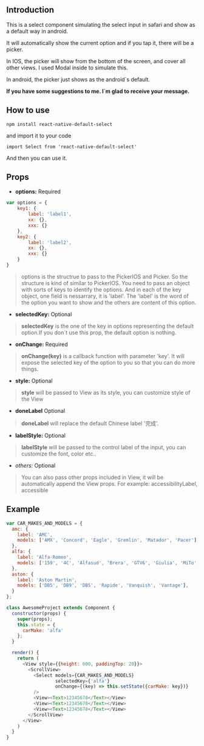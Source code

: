 ## Introduction

This is a select component simulating the select input in safari and show as a default way in android.

It will automatically show the current option and if you tap it, there will be a picker.

In IOS, the picker will show from the bottom of the screen, and cover all other views. I used Modal inside to simulate this.

In android, the picker just shows as the android`s default.

**If you have some suggestions to me. I`m glad to receive your message.**

## How to use

	npm install react-native-default-select

and import it to your code

	import Select from 'react-native-default-select'
And then you can use it.

## Props

* **options:** Required

``` javascript
var options = {
	key1: {
		label: 'label1',
		xx: {},
		xxx: {}
	},
	key2: {
		label: 'label2',
		xx: {},
		xxx: {}
	}
}

```

> options is the structrue to pass to the PickerIOS and Picker. So the structure is kind of similar to PickerIOS. You need to pass an object with sorts of keys to identify the options. And in each of the key object, one field is nessarrary, it is 'label'. The 'label' is the word of the option you want to show and the others are content of this option.

* **selectedKey:** Optional

> **selectedKey** is the one of the key in options representing the default option.If you don\`t use this prop, the default option is nothing.

* **onChange:<Function>** Required

> **onChange(key)** is a callback function with parameter 'key'. It will expose the selected key of the option to you so that you can do more things.

* **style:** Optional

> **style** will be passed to View as its style, you can customize style of the View

* **doneLabel** Optional 

> **doneLabel** will replace the default Chinese label '完成'.

* **labelStyle:** Optional

> **labelStyle** will be passed to the control label of the input, you can customize the font, color etc..

* *others:* Optional

> You can also pass other props included in View, it will be automatically append the View props.
	For example: accessibilityLabel, accessible

## Example

``` js
var CAR_MAKES_AND_MODELS = {
  amc: {
    label: 'AMC',
    models: ['AMX', 'Concord', 'Eagle', 'Gremlin', 'Matador', 'Pacer'],
  },
  alfa: {
    label: 'Alfa-Romeo',
    models: ['159', '4C', 'Alfasud', 'Brera', 'GTV6', 'Giulia', 'MiTo', 'Spider'],
  },
  aston: {
    label: 'Aston Martin',
    models: ['DB5', 'DB9', 'DBS', 'Rapide', 'Vanquish', 'Vantage'],
  }
};

class AwesomeProject extends Component {
  constructor(props) {
    super(props);
    this.state = {
      carMake: 'alfa'
    };
  }

  render() {
    return (
      <View style={{height: 600, paddingTop: 20}}>
        <ScrollView>
          <Select models={CAR_MAKES_AND_MODELS}
                  selectedKey={'alfa'}
                  onChange={(key) => this.setState({carMake: key})}
          />
          <View><Text>12345678</Text></View>
          <View><Text>12345678</Text></View>
          <View><Text>12345678</Text></View>
        </ScrollView>
      </View>
    )
  }
}

```
